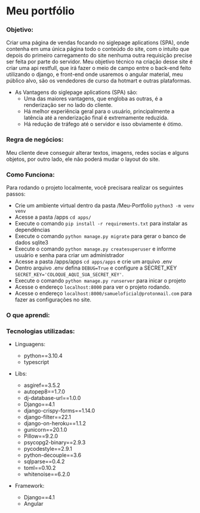 <h1>Meu portfólio</h1>
<h3>Objetivo:</h3>
    <p>
    Criar uma página de vendas focando no siglepage aplications (SPA), onde contenha em uma única página todo o conteúdo do site, 
    com o intuito que depois do primeiro carregamento do site nenhuma outra requisição precise ser feita 
    por parte do servidor.
        Meu objetivo técnico na criação desse site é criar uma api restfull, que irá fazer o meio de campo entre 
        o back-end feito utilizando o django, e front-end onde usaremos o angular material, meu público alvo, 
        são os vendedores de curso da hotmart e outras plataformas.</p>
    
- As Vantagens do siglepage aplications (SPA) são:
    - Uma das maiores vantagens, que engloba as outras, é a renderização ser no lado do cliente.
    - Há melhor experiência geral para o usuário, principalmente a latência até a renderização final é extremamente reduzida.
    - Há redução de tráfego até o servidor e isso obviamente é ótimo.


<h3>Regra de negócios:</h3>
    <p>
        Meu cliente deve conseguir alterar textos, imagens, redes socias e alguns objetos, por outro lado, ele não poderá mudar o layout do site.
    <p>
<h3>Como Funciona:</h3>
    <p>
        Para rodando o projeto localmente, você precisara realizar os seguintes passos:
    </p>
    
   * Crie um ambiente virtual dentro da pasta /Meu-Portfolio `python3 -m venv venv`
   * Acesse a pasta /apps `cd apps/`
   * Execute o comando `pip install -r requirements.txt` para instalar as dependências
   * Execute o comando `python manage.py migrate` para gerar o banco de dados sqlite3
   * Execute o comando `python manage.py createsuperuser` e informe usuário e senha para criar um administrador
   * Acesse a pasta /apps/apps `cd apps/apps` e crie um arquivo .env
   * Dentro arquivo .env defina `DEBUG=True` e configure a SECRET_KEY `SECRET_KEY='COLOQUE_AQUI_SUA_SECRET_KEY'`.
   * Execute o comando `python manage.py runserver` para inicar o projeto
   * Acesse o endereço `localhost:8000` para ver o projeto rodando.
   * Acesse o endereço `localhost:8000/samueloficial@protonmail.com` para fazer as configurações no site.
   

<h3> O que aprendi:</h3>
    <p>
    </p>

<h3>Tecnologias utilizadas:</h3>

  - Linguagens:
    - python==3.10.4
    - typescript
  
  - Libs:
    - asgiref==3.5.2
    - autopep8==1.7.0
    - dj-database-url==1.0.0
    - Django==4.1
    - django-crispy-forms==1.14.0
    - django-filter==22.1
    - django-on-heroku==1.1.2
    - gunicorn==20.1.0
    - Pillow==9.2.0
    - psycopg2-binary==2.9.3
    - pycodestyle==2.9.1
    - python-decouple==3.6
    - sqlparse==0.4.2
    - toml==0.10.2  
    - whitenoise==6.2.0
  - Framework:
    - Django==4.1
    - Angular